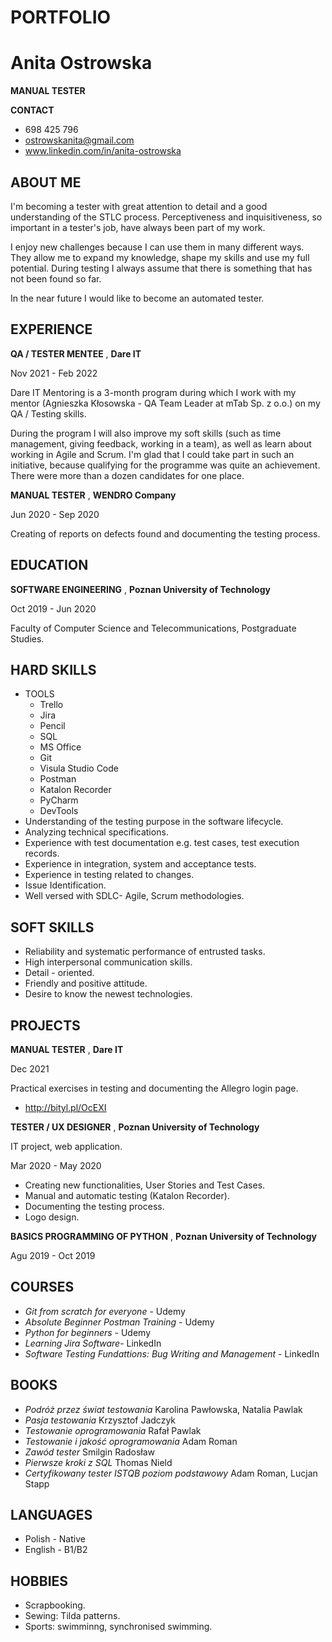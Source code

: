 # PORTFOLIO 
# Anita Ostrowska
**MANUAL TESTER**

**CONTACT**
- 698 425 796
- ostrowskanita@gmail.com
- www.linkedin.com/in/anita-ostrowska

## ABOUT ME
I'm becoming a tester with great attention to detail and a good understanding of the STLC process. Perceptiveness and inquisitiveness, so important in a tester's job, have always been part of my work.

I enjoy new challenges because I can use them in many different ways. They allow me to expand my knowledge, shape my skills and use my full potential. During testing I always assume that there is something that has not been found so far.

In the near future I would like to become an automated tester.

## EXPERIENCE

**QA / TESTER MENTEE**
, **Dare IT**

Nov 2021 - Feb 2022

Dare IT Mentoring is a 3-month program during which I work with my mentor (Agnieszka Kłosowska - QA Team Leader at mTab Sp. z o.o.) on my QA / Testing skills.

During the program I will also improve my soft skills (such as time management, giving feedback, working in a team), as well as learn about working in Agile and Scrum.
I'm glad that I could take part in such an initiative, because qualifying for the programme was quite an achievement. There were more than a dozen candidates for one place.

**MANUAL TESTER**
, **WENDRO Company**

Jun 2020 - Sep 2020

Creating of reports on defects found and documenting the testing process.

## EDUCATION 

**SOFTWARE ENGINEERING**
, **Poznan University of Technology**

Oct 2019 - Jun 2020

Faculty of Computer Science and Telecommunications, Postgraduate Studies.

## HARD SKILLS

* TOOLS
  * Trello
  * Jira
  * Pencil
  * SQL
  * MS Office
  * Git
  * Visula Studio Code
  * Postman
  * Katalon Recorder
  * PyCharm
  * DevTools
* Understanding of the testing purpose in the software lifecycle.
* Analyzing technical specifications.
* Experience with test documentation e.g. test cases, test execution records. 
* Experience in integration, system and acceptance tests.
* Experience in testing related to changes.
* Issue Identification.
* Well versed with SDLC- Agile, Scrum methodologies.

## SOFT SKILLS

* Reliability and systematic performance of entrusted tasks.
* High interpersonal communication skills.
* Detail - oriented. 
* Friendly and positive attitude.
* Desire to know the newest technologies.

## PROJECTS

**MANUAL TESTER**
, **Dare IT**

Dec 2021

Practical exercises in testing and documenting the Allegro login page. 

* http://bityl.pl/OcEXI

**TESTER / UX DESIGNER**
, **Poznan University of Technology**

IT project, web application.

Mar 2020 - May 2020
* Creating new functionalities, User Stories and Test Cases.
* Manual and automatic testing (Katalon Recorder).
* Documenting the testing process.
* Logo design. 

**BASICS PROGRAMMING OF PYTHON**
, **Poznan University of Technology**

Agu 2019 - Oct 2019

## COURSES
* *Git from scratch for everyone* - Udemy
* *Absolute Beginner Postman Training* - Udemy
* *Python for beginners* - Udemy
* *Learning Jira Software*- LinkedIn
* *Software Testing Fundattions: Bug Writing and Management* - LinkedIn
 
## BOOKS
* *Podróż przez świat testowania* Karolina Pawłowska, Natalia Pawlak
* *Pasja testowania* Krzysztof Jadczyk
* *Testowanie oprogramowania* Rafał Pawlak
* *Testowanie i jakość oprogramowania* Adam Roman
* *Zawód tester* Smilgin Radosław
* *Pierwsze kroki z SQL* Thomas Nield
* *Certyfikowany tester ISTQB poziom podstawowy* Adam Roman, Lucjan Stapp

## LANGUAGES
* Polish - Native
* English - B1/B2

## HOBBIES
* Scrapbooking. 
* Sewing: Tilda patterns.
* Sports: swimminng, synchronised swimming.

